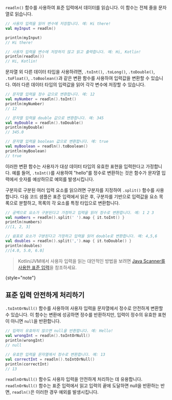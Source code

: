 [//]: # (title: 표준 입력 읽기)

`readln()` 함수를 사용하여 표준 입력에서 데이터를 읽습니다. 이 함수는 전체 줄을 문자열로 읽습니다.

```kotlin
// 사용자 입력을 읽어 변수에 저장합니다. 예: Hi there!
val myInput = readln()

println(myInput)
// Hi there!

// 사용자 입력을 변수에 저장하지 않고 읽고 출력합니다. 예: Hi, Kotlin!
println(readln())
// Hi, Kotlin!
```

문자열 외 다른 데이터 타입을 사용하려면, `.toInt()`, `.toLong()`, `.toDouble()`, `.toFloat()`, `.toBoolean()`과 같은 변환 함수를 사용하여 입력값을 변환할 수 있습니다.
여러 다른 데이터 타입의 입력값을 읽어 각각 변수에 저장할 수 있습니다.

```kotlin
// 문자열 입력을 정수 값으로 변환합니다. 예: 12
val myNumber = readln().toInt()
println(myNumber)
// 12

// 문자열 입력을 double 값으로 변환합니다. 예: 345 
val myDouble = readln().toDouble()
println(myDouble)
// 345.0

// 문자열 입력을 boolean 값으로 변환합니다. 예: true
val myBoolean = readln().toBoolean()
println(myBoolean)
// true
```

이러한 변환 함수는 사용자가 대상 데이터 타입의 유효한 표현을 입력한다고 가정합니다. 예를 들어, `.toInt()`를 사용하여 "hello"를 정수로 변환하는 것은 함수가 문자열 입력에서 숫자를 예상하므로 예외를 발생시킵니다.

구분자로 구분된 여러 입력 요소를 읽으려면 구분자를 지정하여 `.split()` 함수를 사용합니다. 다음 코드 샘플은 표준 입력에서 읽은 후, 구분자를 기반으로 입력값을 요소 목록으로 분할하고, 목록의 각 요소를 특정 타입으로 변환합니다.

```kotlin
// 공백으로 요소가 구분된다고 가정하고 입력을 읽어 정수로 변환합니다. 예: 1 2 3 
val numbers = readln().split(' ').map { it.toInt() }
println(numbers)
//[1, 2, 3] 

// 쉼표로 요소가 구분된다고 가정하고 입력을 읽어 double로 변환합니다. 예: 4,5,6
val doubles = readln().split(',').map { it.toDouble() }
println(doubles)
//[4.0, 5.0, 6.0]
```

> Kotlin/JVM에서 사용자 입력을 읽는 대안적인 방법을 보려면 [Java Scanner를 사용한 표준 입력](standard-input.md)을 참조하세요.
>
{style="note"}

## 표준 입력 안전하게 처리하기

`.toIntOrNull()` 함수를 사용하여 사용자 입력을 문자열에서 정수로 안전하게 변환할 수 있습니다. 이 함수는 변환에 성공하면 정수를 반환하지만, 입력이 정수의 유효한 표현이 아니면 `null`을 반환합니다.

```kotlin
// 입력이 유효하지 않으면 null을 반환합니다. 예: Hello!
val wrongInt = readln().toIntOrNull()
println(wrongInt)
// null

// 유효한 입력을 문자열에서 정수로 변환합니다. 예: 13
val correctInt = readln().toIntOrNull()
println(correctInt)
// 13
```

`readlnOrNull()` 함수도 사용자 입력을 안전하게 처리하는 데 유용합니다. `readlnOrNull()` 함수는 표준 입력에서 읽고 입력의 끝에 도달하면 null을 반환하는 반면, `readln()`은 이러한 경우 예외를 발생시킵니다.